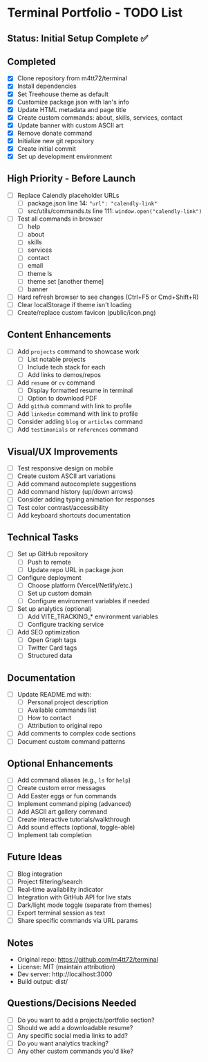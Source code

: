 # Terminal Portfolio - TODO List

## Status: Initial Setup Complete ✅

## Completed
- [x] Clone repository from m4tt72/terminal
- [x] Install dependencies
- [x] Set Treehouse theme as default
- [x] Customize package.json with Ian's info
- [x] Update HTML metadata and page title
- [x] Create custom commands: about, skills, services, contact
- [x] Update banner with custom ASCII art
- [x] Remove donate command
- [x] Initialize new git repository
- [x] Create initial commit
- [x] Set up development environment

## High Priority - Before Launch
- [ ] Replace Calendly placeholder URLs
  - [ ] package.json line 14: `"url": "calendly-link"`
  - [ ] src/utils/commands.ts line 111: `window.open("calendly-link")`
- [ ] Test all commands in browser
  - [ ] help
  - [ ] about
  - [ ] skills
  - [ ] services
  - [ ] contact
  - [ ] email
  - [ ] theme ls
  - [ ] theme set [another theme]
  - [ ] banner
- [ ] Hard refresh browser to see changes (Ctrl+F5 or Cmd+Shift+R)
- [ ] Clear localStorage if theme isn't loading
- [ ] Create/replace custom favicon (public/icon.png)

## Content Enhancements
- [ ] Add `projects` command to showcase work
  - [ ] List notable projects
  - [ ] Include tech stack for each
  - [ ] Add links to demos/repos
- [ ] Add `resume` or `cv` command
  - [ ] Display formatted resume in terminal
  - [ ] Option to download PDF
- [ ] Add `github` command with link to profile
- [ ] Add `linkedin` command with link to profile
- [ ] Consider adding `blog` or `articles` command
- [ ] Add `testimonials` or `references` command

## Visual/UX Improvements
- [ ] Test responsive design on mobile
- [ ] Create custom ASCII art variations
- [ ] Add command autocomplete suggestions
- [ ] Add command history (up/down arrows)
- [ ] Consider adding typing animation for responses
- [ ] Test color contrast/accessibility
- [ ] Add keyboard shortcuts documentation

## Technical Tasks
- [ ] Set up GitHub repository
  - [ ] Push to remote
  - [ ] Update repo URL in package.json
- [ ] Configure deployment
  - [ ] Choose platform (Vercel/Netlify/etc.)
  - [ ] Set up custom domain
  - [ ] Configure environment variables if needed
- [ ] Set up analytics (optional)
  - [ ] Add VITE_TRACKING_* environment variables
  - [ ] Configure tracking service
- [ ] Add SEO optimization
  - [ ] Open Graph tags
  - [ ] Twitter Card tags
  - [ ] Structured data

## Documentation
- [ ] Update README.md with:
  - [ ] Personal project description
  - [ ] Available commands list
  - [ ] How to contact
  - [ ] Attribution to original repo
- [ ] Add comments to complex code sections
- [ ] Document custom command patterns

## Optional Enhancements
- [ ] Add command aliases (e.g., `ls` for `help`)
- [ ] Create custom error messages
- [ ] Add Easter eggs or fun commands
- [ ] Implement command piping (advanced)
- [ ] Add ASCII art gallery command
- [ ] Create interactive tutorials/walkthrough
- [ ] Add sound effects (optional, toggle-able)
- [ ] Implement tab completion

## Future Ideas
- [ ] Blog integration
- [ ] Project filtering/search
- [ ] Real-time availability indicator
- [ ] Integration with GitHub API for live stats
- [ ] Dark/light mode toggle (separate from themes)
- [ ] Export terminal session as text
- [ ] Share specific commands via URL params

## Notes
- Original repo: https://github.com/m4tt72/terminal
- License: MIT (maintain attribution)
- Dev server: http://localhost:3000
- Build output: dist/

## Questions/Decisions Needed
- [ ] Do you want to add a projects/portfolio section?
- [ ] Should we add a downloadable resume?
- [ ] Any specific social media links to add?
- [ ] Do you want analytics tracking?
- [ ] Any other custom commands you'd like?
